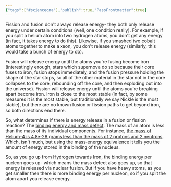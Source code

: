 ```yaml
---
{"tags":["#scienceqna"],"publish":true,"PassFrontmatter":true}
---
```


Fission and fusion don't always release energy- they both only release energy under certain conditions (well, one condition really). For example, if you split a helium atom into two hydrogen atoms, you don't get any energy (in fact, it takes energy to do this). Likewise, if you smashed two cobalt atoms together to make a xeon, you don't release energy (similarly, this would take a bunch of energy to do).

Fusion will release energy until the atoms you're fusing become iron (interestingly enough, stars which supernova do so because their core fuses to iron, fusion stops immediately, and the fusion pressure holding the shape of the star stops, so all of the other material in the star not in the core collapses to the core, rebounding off the core, and then exploding out into the universe). Fission will release energy until the atoms you're breaking apart become iron. Iron is close to the most stable (in fact, by some measures it is the most stable, but traditionally we say Nickle is the most stable), but there are no known fusion or fission paths to get beyond iron, so both directions end there.

So, what determines if there is energy release in a fusion or fission reaction? The [binding energy and mass defect](https://en.wikipedia.org/wiki/Nuclear_binding_energy). The mass of an atom is less than the mass of its individual components. For instance, [the mass of Helium-4 is 4.8e-28 grams less than the mass of 2 protons and 2 neutrons](https://www.wolframalpha.com/input?i=%28Mass+He4%29+-+2*%28mass+of+proton+%2B+mass+of+neutron%29). Which, isn't much, but using the mass-energy equivalence it tells you the amount of energy stored in the binding of the nucleus.

So, as you go up from Hydrogen towards Iron, the binding energy per nucleon goes up- which means the mass defect also goes up, so that energy is released via nuclear fusion. But if you have heavy atoms, as you get smaller then there is more binding energy per nucleon, so if you split the atom apart you release energy.




